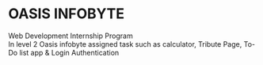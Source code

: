 # OASIS  INFOBYTE

Web Development Internship Program
<br> In level 2 Oasis infobyte assigned task such as calculator, Tribute Page, To-Do list app &  Login Authentication 
